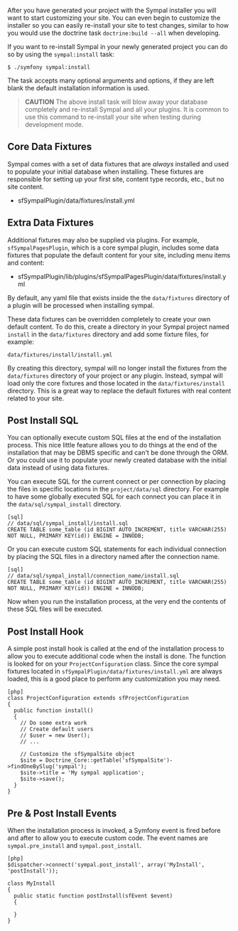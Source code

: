 After you have generated your project with the Sympal installer you will want to start customizing your site. You can even begin to customize the installer so you can easily re-install your site to test changes, similar to how you would use the doctrine task `doctrine:build --all` when developing.

If you want to re-install Sympal in your newly generated project you can do so by using the `sympal:install` task:

    $ ./symfony sympal:install

The task accepts many optional arguments and options, if they are left blank the default installation information is used.

> **CAUTION**
> The above install task will blow away your database completely and re-install Sympal and all your
> plugins. It is common to use this command to re-install your site when testing during development
> mode.


## Core Data Fixtures

Sympal comes with a set of data fixtures that are _always_ installed and used to populate your initial database when installing. These fixtures are responsible for setting up your first site, content type records, etc., but no site content. 

* sfSympalPlugin/data/fixtures/install.yml

## Extra Data Fixtures

Additional fixtures may also be supplied via plugins. For example, `sfSympalPagesPlugin`, which is a core sympal plugin, includes some data fixtures that populate the default content for your site, including menu items and content:

* sfSympalPlugin/lib/plugins/sfSympalPagesPlugin/data/fixtures/install.yml

By default, any yaml file that exists inside the the `data/fixtures` directory of a plugin will be processed when installing sympal.

These data fixtures can be overridden completely to create your own default content. To do this, create a directory in your Sympal project named `install` in the `data/fixtures` directory and add some fixture files, for example:

    data/fixtures/install/install.yml

By creating this directory, sympal will no longer install the fixtures from the `data/fixtures` directory of your project or any plugin. Instead, sympal will load only the core fixtures and those located in the `data/fixtures/install` directory. This is a great way to replace the default fixtures with real content related to your site.


## Post Install SQL

You can optionally execute custom SQL files at the end of the installation process. This nice little feature allows you to do things at the end of the installation that may be DBMS specific and can't be done through the ORM. Or you could use it to populate your newly created database with the initial data instead of using data fixtures.

You can execute SQL for the current connect or per connection by placing the 
files in specific locations in the `project/data/sql` directory. For example 
to have some globally executed SQL for each connect you can place it in the 
`data/sql/sympal_install` directory.

    [sql]
    // data/sql/sympal_install/install.sql
    CREATE TABLE some_table (id BIGINT AUTO_INCREMENT, title VARCHAR(255) NOT NULL, PRIMARY KEY(id)) ENGINE = INNODB;

Or you can execute custom SQL statements for each individual connection by placing the SQL files in a directory named after the connection name.

    [sql]
    // data/sql/sympal_install/connection_name/install.sql
    CREATE TABLE some_table (id BIGINT AUTO_INCREMENT, title VARCHAR(255) NOT NULL, PRIMARY KEY(id)) ENGINE = INNODB;

Now when you run the installation process, at the very end the contents of these SQL files will be executed.

## Post Install Hook

A simple post install hook is called at the end of the installation process to allow
you to execute additional code when the install is done. The function is looked 
for on your `ProjectConfiguration` class. Since the core sympal fixtures located
in `sfSympalPlugin/data/fixtures/install.yml` are always loaded, this is a good place
to perform any customization you may need.

    [php]
    class ProjectConfiguration extends sfProjectConfiguration
    {
      public function install()
      {
        // Do some extra work
        // Create default users
        // $user = new User();
        // ...

        // Customize the sfSympalSite object
        $site = Doctrine_Core::getTable('sfSympalSite')->findOneBySlug('sympal');
        $site->title = 'My sympal application';
        $site->save();
      }
    }

## Pre & Post Install Events

When the installation process is invoked, a Symfony event is fired before and after to allow you to execute custom code. The event names are `sympal.pre_install` and `sympal.post_install`.

    [php]
    $dispatcher->connect('sympal.post_install', array('MyInstall', 'postInstall'));
    
    class MyInstall
    {
      public static function postInstall(sfEvent $event)
      {
        
      }
    }